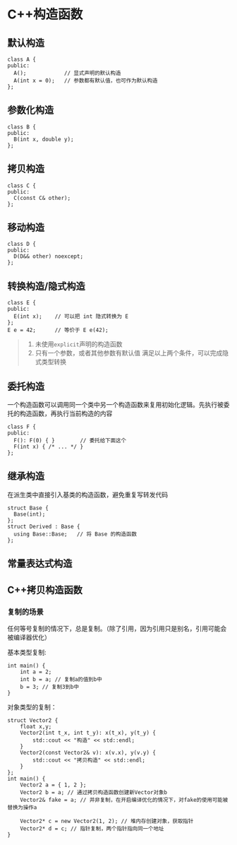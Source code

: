 # C++构造函数


## 默认构造
```
class A {
public:
  A();            // 显式声明的默认构造
  A(int x = 0);   // 参数都有默认值，也可作为默认构造
};
```
## 参数化构造
```
class B {
public:
  B(int x, double y);
};
```
## 拷贝构造
```
class C {
public:
  C(const C& other);
};
```

## 移动构造
```
class D {
public:
  D(D&& other) noexcept;
};
```
## 转换构造/隐式构造
```
class E {
public:
  E(int x);    // 可以把 int 隐式转换为 E
};
E e = 42;      // 等价于 E e(42);
```
> 1. 未使用``explicit``声明的构造函数
> 2. 只有一个参数，或者其他参数有默认值
满足以上两个条件，可以完成隐式类型转换

## 委托构造
一个构造函数可以调用同一个类中另一个构造函数来复用初始化逻辑。先执行被委托的构造函数，再执行当前构造的内容
```
class F {
public:
  F(): F(0) { }        // 委托给下面这个
  F(int x) { /* ... */ }
};
```

## 继承构造
在派生类中直接引入基类的构造函数，避免重复写转发代码
```
struct Base {
  Base(int);
};
struct Derived : Base {
  using Base::Base;   // 将 Base 的构造函数
};

```

## 常量表达式构造

## C++拷贝构造函数

### 复制的场景

任何等号复制的情况下，总是复制。（除了引用，因为引用只是别名，引用可能会被编译器优化）

基本类型复制:
```
int main() {
    int a = 2;
    int b = a; // 复制a的值到b中
    b = 3; // 复制3到b中
}
```
对象类型的复制：
```
struct Vector2 {
    float x,y;
    Vector2(int t_x, int t_y): x(t_x), y(t_y) {
        std::cout << "构造" << std::endl;
    }
    Vector2(const Vector2& v): x(v.x), y(v.y) {
        std::cout << "拷贝构造" << std::endl;
    }
};
int main() {
    Vector2 a = { 1, 2 };
    Vector2 b = a; // 通过拷贝构造函数创建新Vector对象b
    Vector2& fake = a; // 并非复制，在开启编译优化的情况下，对fake的使用可能被替换为操作a

    Vector2* c = new Vector2(1, 2); // 堆内存创建对象，获取指针
    Vector2* d = c; // 指针复制，两个指针指向同一个地址
}
```




